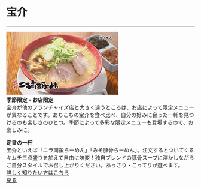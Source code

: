 # 宝介
---
![ラーメン](宝介.jpg)  
**季節限定・お店限定**  
宝介が他のフランチャイズ店と大きく違うところは、お店によって限定メニューが異なることです。あちこちの宝介を食べ比べ、自分の好みに合った一軒を見つけるのも楽しさのひとつ。季節によって多彩な限定メニューも登場するので、お楽しみに。

**定番の一杯**  
宝介といえば「ニラ南蛮らーめん」「みそ豚骨らーめん」。注文するとついてくるキムチ三点盛りを加えて自由に味変！独自ブレンドの豚骨スープに溶かしながらご自分スタイルでお召し上がりください。あっさり・こってりが選べます。  
[詳しく知りたい方はこちら](https://www.housuke.net/)  
[戻る](index.md)